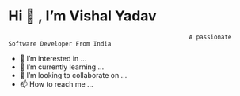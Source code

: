 # Hi 👋 , I’m Vishal Yadav
                                                       A passionate Software Developer From India
                                                       
                                                       
                                                       
                                                       
- 👀 I’m interested in ...
- 🌱 I’m currently learning ...
- 💞️ I’m looking to collaborate on ...
- 📫 How to reach me ...

<!---
Yadav99/Yadav99 is a ✨ special ✨ repository because its `README.md` (this file) appears on your GitHub profile.
You can click the Preview link to take a look at your changes.
--->
